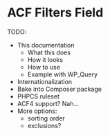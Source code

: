 # ACF Filters Field

TODO:
* This documentation
    * What this does
    * How it looks
    * How to use
    * Example with WP_Query
* Internationalization
* Bake into Composer package
* PHPCS ruleset
* ACF4 support? Nah...
* More options:
    * sorting order
    * exclusions?
